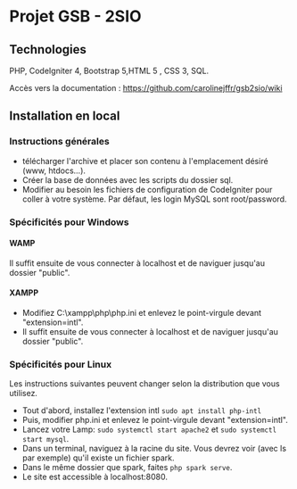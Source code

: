# Projet GSB - 2SIO
## Technologies
PHP, CodeIgniter 4, Bootstrap 5,HTML 5 , CSS 3, SQL.

Accès vers la documentation : 
https://github.com/carolinejffr/gsb2sio/wiki

## Installation en local
### Instructions générales
* télécharger l'archive et placer son contenu à l'emplacement désiré (www, htdocs...).
* Créer la base de données avec les scripts du dossier sql.
* Modifier au besoin les fichiers de configuration de CodeIgniter pour coller à votre système. Par défaut, les login MySQL sont root/password.
### Spécificités pour Windows
#### WAMP
Il suffit ensuite de vous connecter à localhost et de naviguer jusqu'au dossier "public".
#### XAMPP
* Modifiez C:\xampp\php\php.ini et enlevez le point-virgule devant "extension=intl".
* Il suffit ensuite de vous connecter à localhost et de naviguer jusqu'au dossier "public".
### Spécificités pour Linux
Les instructions suivantes peuvent changer selon la distribution que vous utilisez.
* Tout d'abord, installez l'extension intl `sudo apt install php-intl`
* Puis, modifier php.ini et enlevez le point-virgule devant "extension=intl".
* Lancez votre Lamp: `sudo systemctl start apache2` et `sudo systemctl start mysql`.
* Dans un terminal, naviguez à la racine du site. Vous devrez voir (avec ls par exemple) qu'il existe un fichier spark.
* Dans le même dossier que spark, faites `php spark serve`.
* Le site est accessible à localhost:8080.
